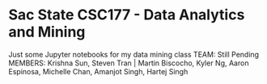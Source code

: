 # Sac State CSC177 - Data Analytics and Mining
Just some Jupyter notebooks for my data mining class
TEAM: Still Pending
MEMBERS: Krishna Sun, Steven Tran | Martin Biscocho, Kyler Ng, Aaron Espinosa, Michelle Chan, Amanjot Singh, Hartej Singh
